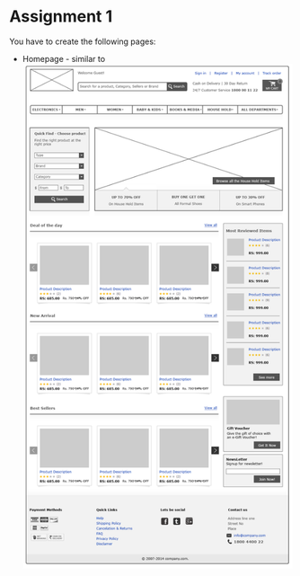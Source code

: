 # Assignment 1

You have to create the following pages:

* Homepage - similar to ![Homepage](images/homepage.png)
